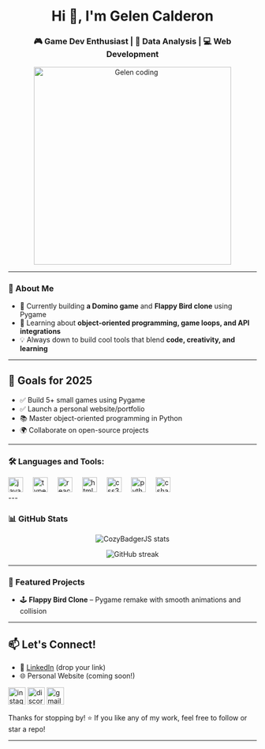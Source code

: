 <h1 align="center">Hi 👋, I'm Gelen Calderon</h1>
<h3 align="center">🎮 Game Dev Enthusiast | 🐍 Data Analysis | 💻 Web Development</h3>

<div align="center">
  <img src="https://thumbs.dreamstime.com/b/illustration-lonely-solitude-girl-studying-coding-laptop-window-night-city-view-young-woman-learning-337873021.jpg" alt="Gelen coding" width="400"/>
</div>

---

### 🧠 About Me

- 🔭 Currently building **a Domino game** and **Flappy Bird clone** using Pygame  
- 🌱 Learning about **object-oriented programming, game loops, and API integrations**  
- 💡 Always down to build cool tools that blend **code, creativity, and learning**  

---

## 🎯 Goals for 2025

- ✅ Build 5+ small games using Pygame
- ✅ Launch a personal website/portfolio
- 📚 Master object-oriented programming in Python
- 🌍 Collaborate on open-source projects

---

### 🛠️ Languages and Tools:

<div align="left">
  <img src="https://cdn.jsdelivr.net/gh/devicons/devicon/icons/javascript/javascript-original.svg" height="30" alt="javascript logo"  />
  <img width="12" />
  <img src="https://cdn.jsdelivr.net/gh/devicons/devicon/icons/typescript/typescript-original.svg" height="30" alt="typescript logo"  />
  <img width="12" />
  <img src="https://cdn.jsdelivr.net/gh/devicons/devicon/icons/react/react-original.svg" height="30" alt="react logo"  />
  <img width="12" />
  <img src="https://cdn.jsdelivr.net/gh/devicons/devicon/icons/html5/html5-original.svg" height="30" alt="html5 logo"  />
  <img width="12" />
  <img src="https://cdn.jsdelivr.net/gh/devicons/devicon/icons/css3/css3-original.svg" height="30" alt="css3 logo"  />
  <img width="12" />
  <img src="https://cdn.jsdelivr.net/gh/devicons/devicon/icons/python/python-original.svg" height="30" alt="python logo"  />
  <img width="12" />
  <img src="https://cdn.jsdelivr.net/gh/devicons/devicon/icons/csharp/csharp-original.svg" height="30" alt="csharp logo"  />
</div>
---

### 📊 GitHub Stats

<p align="center">
  <img src="https://github-readme-stats.vercel.app/api?username=CozyBadgerJS&show_icons=true&theme=tokyonight" alt="CozyBadgerJS stats" />
</p>

<p align="center">
  <img src="https://github-readme-streak-stats.herokuapp.com/?user=CozyBadgerJS&theme=tokyonight" alt="GitHub streak" />
</p>

---

### 🌟 Featured Projects

- 🕹️ **Flappy Bird Clone** – Pygame remake with smooth animations and collision  

---

## 📫 Let's Connect!

- 💼 [LinkedIn](https://linkedin.com/in/) (drop your link)
- 🌐 Personal Website (coming soon!)



<div align="left">

  <img src="https://img.shields.io/static/v1?message=Instagram&logo=instagram&label=&color=E4405F&logoColor=white&labelColor=&style=for-the-badge" height="35" alt="instagram logo"  />
  <img src="https://img.shields.io/static/v1?message=Discord&logo=discord&label=&color=7289DA&logoColor=white&labelColor=&style=for-the-badge" height="35" alt="discord logo"  />
  <img src="https://img.shields.io/static/v1?message=Gmail&logo=gmail&label=&color=D14836&logoColor=white&labelColor=&style=for-the-badge" height="35" alt="gmail logo"  />
 
</div>

Thanks for stopping by! ⭐ If you like any of my work, feel free to follow or star a repo!

---
